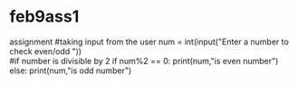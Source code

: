 # feb9ass1
assignment
#taking input from the user
num = int(input("Enter a number to check even/odd "))  
#if number is divisible by 2
if num%2 == 0:
   print(num,"is even number")
else:
   print(num,"is odd number")
